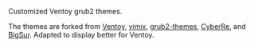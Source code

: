 Customized Ventoy grub2 themes.

The themes are forked from [Ventoy](https://github.com/ventoy/Ventoy), [vimix](https://github.com/vinceliuice/grub2-themes), [grub2-themes](https://github.com/vinceliuice/grub2-themes), [CyberRe](https://www.gnome-look.org/p/1420727), and [BigSur](https://github.com/Teraskull/bigsur-grub2-theme). Adapted to display better for Ventoy.